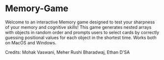 # Memory-Game
Welcome to an interactive Memory game designed to test your sharpness of your memory and cognitive skills!
This game generates nested arrays with objects in random order and prompts users to select cards by correctly guessing positional values for each object in the shortest time. Works both on MacOS and Windows.

Credits: Mohak Vaswani, Meher Rushi Bharadwaj, Ethan D'SA
